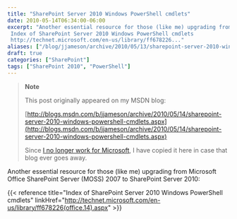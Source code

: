 ```yaml
---
title: "SharePoint Server 2010 Windows PowerShell cmdlets"
date: 2010-05-14T06:34:00-06:00
excerpt: "Another essential resource for those (like me) upgrading from Microsoft Office SharePoint Server (MOSS) 2007 to SharePoint Server 2010: 
 Index of SharePoint Server 2010 Windows PowerShell cmdlets 
 http://technet.microsoft.com/en-us/library/ff678226..."
aliases: ["/blog/jjameson/archive/2010/05/13/sharepoint-server-2010-windows-powershell-cmdlets.aspx", "/blog/jjameson/archive/2010/05/14/sharepoint-server-2010-windows-powershell-cmdlets.aspx"]
draft: true
categories: ["SharePoint"]
tags: ["SharePoint 2010", "PowerShell"]
---
```


> **Note**
>
> This post originally appeared on my MSDN blog:
>
> [http://blogs.msdn.com/b/jjameson/archive/2010/05/14/sharepoint-server-2010-windows-powershell-cmdlets.aspx](http://blogs.msdn.com/b/jjameson/archive/2010/05/14/sharepoint-server-2010-windows-powershell-cmdlets.aspx)
>
> Since
> [I no longer work for Microsoft](/blog/jjameson/2011/09/02/last-day-with-microsoft),
> I have copied it here in case that blog ever goes away.

Another essential resource for those (like me) upgrading from Microsoft Office
SharePoint Server (MOSS) 2007 to SharePoint Server 2010:

{{< reference title="Index of SharePoint Server 2010 Windows PowerShell cmdlets" linkHref="http://technet.microsoft.com/en-us/library/ff678226(office.14).aspx" >}}

